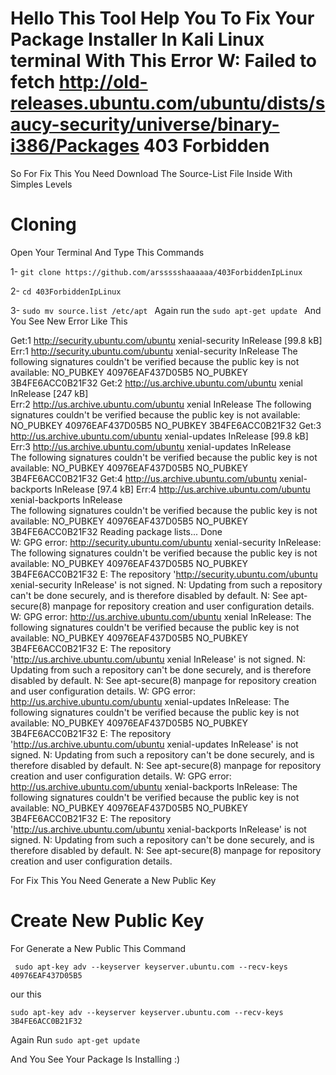 # Hello This Tool Help You To Fix Your Package Installer In Kali Linux terminal With This Error W: Failed to fetch http://old-releases.ubuntu.com/ubuntu/dists/saucy-security/universe/binary-i386/Packages 403 Forbidden

So For Fix This You Need Download The Source-List File Inside With Simples Levels

# Cloning

Open Your Terminal And Type This Commands

1- `git clone https://github.com/arssssshaaaaaa/403ForbiddenIpLinux`

2- `cd 403ForbiddenIpLinux `

3- `sudo mv source.list /etc/apt `
Again run the `sudo apt-get update ` And You See New Error Like This

Get:1 http://security.ubuntu.com/ubuntu xenial-security InRelease [99.8 kB]
Err:1 http://security.ubuntu.com/ubuntu xenial-security InRelease
The following signatures couldn't be verified because the public key is not available: NO_PUBKEY 40976EAF437D05B5 NO_PUBKEY 3B4FE6ACC0B21F32
Get:2 http://us.archive.ubuntu.com/ubuntu xenial InRelease [247 kB]  
Err:2 http://us.archive.ubuntu.com/ubuntu xenial InRelease
The following signatures couldn't be verified because the public key is not available: NO_PUBKEY 40976EAF437D05B5 NO_PUBKEY 3B4FE6ACC0B21F32
Get:3 http://us.archive.ubuntu.com/ubuntu xenial-updates InRelease [99.8 kB]
Err:3 http://us.archive.ubuntu.com/ubuntu xenial-updates InRelease  
 The following signatures couldn't be verified because the public key is not available: NO_PUBKEY 40976EAF437D05B5 NO_PUBKEY 3B4FE6ACC0B21F32
Get:4 http://us.archive.ubuntu.com/ubuntu xenial-backports InRelease [97.4 kB]
Err:4 http://us.archive.ubuntu.com/ubuntu xenial-backports InRelease  
 The following signatures couldn't be verified because the public key is not available: NO_PUBKEY 40976EAF437D05B5 NO_PUBKEY 3B4FE6ACC0B21F32
Reading package lists... Done  
W: GPG error: http://security.ubuntu.com/ubuntu xenial-security InRelease: The following signatures couldn't be verified because the public key is not available: NO_PUBKEY 40976EAF437D05B5 NO_PUBKEY 3B4FE6ACC0B21F32
E: The repository 'http://security.ubuntu.com/ubuntu xenial-security InRelease' is not signed.
N: Updating from such a repository can't be done securely, and is therefore disabled by default.
N: See apt-secure(8) manpage for repository creation and user configuration details.
W: GPG error: http://us.archive.ubuntu.com/ubuntu xenial InRelease: The following signatures couldn't be verified because the public key is not available: NO_PUBKEY 40976EAF437D05B5 NO_PUBKEY 3B4FE6ACC0B21F32
E: The repository 'http://us.archive.ubuntu.com/ubuntu xenial InRelease' is not signed.
N: Updating from such a repository can't be done securely, and is therefore disabled by default.
N: See apt-secure(8) manpage for repository creation and user configuration details.
W: GPG error: http://us.archive.ubuntu.com/ubuntu xenial-updates InRelease: The following signatures couldn't be verified because the public key is not available: NO_PUBKEY 40976EAF437D05B5 NO_PUBKEY 3B4FE6ACC0B21F32
E: The repository 'http://us.archive.ubuntu.com/ubuntu xenial-updates InRelease' is not signed.
N: Updating from such a repository can't be done securely, and is therefore disabled by default.
N: See apt-secure(8) manpage for repository creation and user configuration details.
W: GPG error: http://us.archive.ubuntu.com/ubuntu xenial-backports InRelease: The following signatures couldn't be verified because the public key is not available: NO_PUBKEY 40976EAF437D05B5 NO_PUBKEY 3B4FE6ACC0B21F32
E: The repository 'http://us.archive.ubuntu.com/ubuntu xenial-backports InRelease' is not signed.
N: Updating from such a repository can't be done securely, and is therefore disabled by default.
N: See apt-secure(8) manpage for repository creation and user configuration details.

For Fix This You Need Generate a New Public Key

# Create New Public Key

For Generate a New Public This Command

` sudo apt-key adv --keyserver keyserver.ubuntu.com --recv-keys 40976EAF437D05B5`

our this

`sudo apt-key adv --keyserver keyserver.ubuntu.com --recv-keys 3B4FE6ACC0B21F32 `

Again Run `sudo apt-get update `

And You See Your Package Is Installing :)
